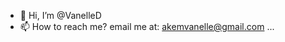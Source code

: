 - 👋 Hi, I’m @VanelleD
- 📫 How to reach me? email me at: akemvanelle@gmail.com ...

<!---
VanelleD/VanelleD is a ✨ special ✨ repository because its `README.md` (this file) appears on your GitHub profile.
You can click the Preview link to take a look at your changes.
--->
